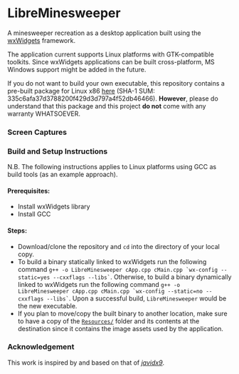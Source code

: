 # LibreMinesweeper
A minesweeper recreation as a desktop application built using the [wxWidgets](https://github.com/wxWidgets/wxWidgets) framework.

The application current supports Linux platforms with GTK-compatible toolkits. Since wxWidgets applications can be built cross-platform, MS Windows support might be added in the future.

If you do not want to build your own executable, this repository contains a pre-built package for Linux x86 [here](BUILDS/Linux_GTK_x86_Build.zip) (SHA-1 SUM: 335c6afa37d3788200f429d3d797a4f52db46466). __However__, please do understand that this package and this project __do not__ come with any warranty WHATSOEVER.

### Screen Captures

### Build and Setup Instructions
N.B. The following instructions applies to Linux platforms using GCC as build tools (as an example approach).

#### Prerequisites:
- Install wxWidgets library
- Install GCC

#### Steps:
- Download/clone the repository and `cd` into the directory of your local copy.
- To build a binary statically linked to wxWidgets run the following command `` g++ -o LibreMinesweeper cApp.cpp cMain.cpp `wx-config --static=yes --cxxflags --libs` ``. Otherwise, to build a binary dynamically linked to wxWidgets run the following command `` g++ -o LibreMinesweeper cApp.cpp cMain.cpp `wx-config --static=no --cxxflags --libs` ``. Upon a successful build, `LibreMinesweeper` would be the new executable.
- If you plan to move/copy the built binary to another location, make sure to have a copy of the [`Resources/`](Resources/) folder and its contents at the destination since it contains the image assets used by the application.

### Acknowledgement
This work is inspired by and based on that of [_javidx9_](https://www.youtube.com/watch?v=FOIbK4bJKS8).
